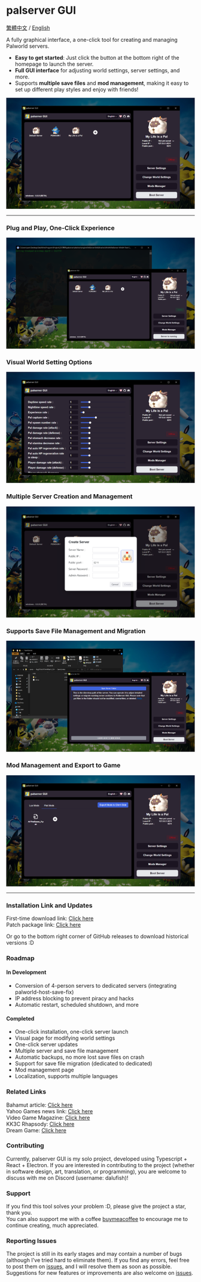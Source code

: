 # palserver GUI

<a href="../README.md">繁體中文</a> / <a href=".">English</a>

A fully graphical interface, a one-click tool for creating and managing Palworld servers.

- **Easy to get started**: Just click the button at the bottom right of the homepage to launch the server.
- **Full GUI interface** for adjusting world settings, server settings, and more.
- Supports **multiple save files** and **mod management**, making it easy to set up different play styles and enjoy with friends!

![alt text](/readme//2en.png)

---

### Plug and Play, One-Click Experience

![alt text](/readme//1en.png)

### Visual World Setting Options

![alt text](/readme//3en.png)

### Multiple Server Creation and Management

![alt text](/readme/5en.png)

### Supports Save File Management and Migration

![alt text](/readme//4en.png)

### Mod Management and Export to Game

![alt text](/readme//6en.png)

---

### Installation Link and Updates

First-time download link: [Click here](https://github.com/Dalufishe/palserver-GUI/releases/download/0.0.8/0.0.8-palserver-GUI-win32-x64.rar)  
Patch package link: [Click here](https://github.com/Dalufishe/palserver-GUI/releases/download/patch-0.0.8/patch-0.0.8-palserver-GUI-win32-x64.rar)

Or go to the bottom right corner of GitHub releases to download historical versions :D

### Roadmap

#### In Development

- Conversion of 4-person servers to dedicated servers (integrating palworld-host-save-fix)
- IP address blocking to prevent piracy and hacks
- Automatic restart, scheduled shutdown, and more

#### Completed

- One-click installation, one-click server launch
- Visual page for modifying world settings
- One-click server updates
- Multiple server and save file management
- Automatic backups, no more lost save files on crash
- Support for save file migration (dedicated to dedicated)
- Mod management page
- Localization, supports multiple languages

### Related Links

Bahamut article: [Click here](https://forum.gamer.com.tw/C.php?bsn=71458&snA=2043)  
Yahoo Games news link: [Click here](https://tw.news.yahoo.com/palserver-gui-041354287.html)  
Video Game Magazine: [Click here](https://gank.fanpiece.com/animeradio/%E5%8F%B0%E7%81%A3%E5%A4%A7%E7%A5%9E%E5%89%B5-%E5%B9%BB%E7%8D%B8%E5%B8%95%E9%AD%AF-%E4%B8%80%E9%8D%B5%E9%96%8B%E8%A8%AD%E4%BC%BA%E6%9C%8D%E5%99%A8-%E5%B7%A5%E5%85%B7-%E5%85%A7%E5%BB%BA%E7%B9%81%E4%B8%AD-%E5%9C%96%E5%83%8FUI-c1452714.html)  
KK3C Rhapsody: [Click here](https://kkplay3c.net/steam-pal-server-gui/)  
Dream Game: [Click here](https://www.game735.com/forum.php?mod=viewthread&tid=388027&extra=page%3D1&ordertype=1)

### Contributing

Currently, palserver GUI is my solo project, developed using Typescript + React + Electron. If you are interested in contributing to the project (whether in software design, art, translation, or programming), you are welcome to discuss with me on Discord (username: dalufish)!

### Support

If you find this tool solves your problem :D, please give the project a star, thank you.  
You can also support me with a coffee [buymeacoffee](https://www.buymeacoffee.com/dalufish) to encourage me to continue creating, much appreciated.

### Reporting Issues

The project is still in its early stages and may contain a number of bugs (although I've tried hard to eliminate them). If you find any errors, feel free to post them on [issues](https://github.com/Dalufishe/palserver-GUI/issues), and I will resolve them as soon as possible. Suggestions for new features or improvements are also welcome on [issues](https://github.com/Dalufishe/palserver-GUI/issues).
